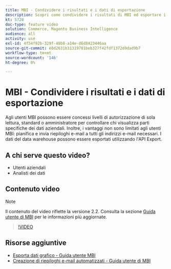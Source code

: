 ```yaml
---
title: MBI - Condividere i risultati e i dati di esportazione
description: Scopri come condividere i risultati di MBI ed esportare i dati per l’integrazione con altri strumenti aziendali.
kt: 5728
doc-type: feature video
solution: Commerce, Magento Business Intelligence
audience: all
activity: use
exl-id: 4f54f92b-329f-48b8-a14e-d6d8423446aa
source-git-commit: e8d2631b31319701beb327f42fdf1372d9dad9b7
workflow-type: tm+mt
source-wordcount: '146'
ht-degree: 0%

---
```


# MBI - Condividere i risultati e i dati di esportazione

Agli utenti MBI possono essere concessi livelli di autorizzazione di sola lettura, standard o amministratore per controllare chi visualizza parti specifiche dei dati aziendali. Inoltre, i vantaggi non sono limitati agli utenti MBI: pianifica e invia riepiloghi e-mail a tutti gli indirizzi e-mail necessari. I dati del data warehouse possono essere esportati utilizzando l&#39;API Export.

## A chi serve questo video?

- Utenti aziendali
- Analisti dei dati

## Contenuto video

>[!NOTE]
>
>Il contenuto del video riflette la versione 2.2. Consulta la sezione [Guida utente di MBI](https://experienceleague.adobe.com/docs/commerce-business-intelligence/mbi/guide-overview.html) per le informazioni più aggiornate.

>[!VIDEO](https://video.tv.adobe.com/v/35983?quality=12&learn=on)

## Risorse aggiuntive

- [Esporta dati grafico - Guida utente MBI](https://experienceleague.adobe.com/docs/commerce-business-intelligence/mbi/build/share/exp-chart-dash.html)
- [Creazione di riepiloghi e-mail automatizzati - Guida utente di MBI](https://experienceleague.adobe.com/docs/commerce-business-intelligence/mbi/build/share/email-summaries.html)
